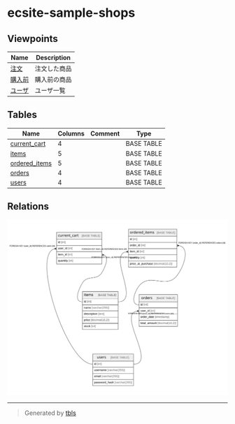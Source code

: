 # ecsite-sample-shops

## Viewpoints

| Name | Description |
| ---- | ----------- |
| [注文](viewpoint-0.md) | 注文した商品 |
| [購入前](viewpoint-1.md) | 購入前の商品 |
| [ユーザ](viewpoint-2.md) | ユーザ一覧 |

## Tables

| Name | Columns | Comment | Type |
| ---- | ------- | ------- | ---- |
| [current_cart](current_cart.md) | 4 |  | BASE TABLE |
| [items](items.md) | 5 |  | BASE TABLE |
| [ordered_items](ordered_items.md) | 5 |  | BASE TABLE |
| [orders](orders.md) | 4 |  | BASE TABLE |
| [users](users.md) | 4 |  | BASE TABLE |

## Relations

![er](schema.svg)

---

> Generated by [tbls](https://github.com/k1LoW/tbls)
